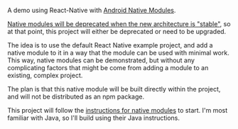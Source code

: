 A demo using React-Native with [Android Native Modules](https://reactnative.dev/docs/native-modules-android).

[Native modules will be deprecated when the new architecture is "stable"](https://reactnative.dev/docs/native-modules-intro), so at that point, this project will either be deprecated or need to be upgraded.

The idea is to use the default React Native example project, and add a native module to it in a way that the module can be used with minimal work. This way, native modules can be demonstrated, but without any complicating factors that might be come from adding a module to an existing, complex project.

The plan is that this native module will be built directly within the project, and will not be distributed as an npm package.

This project will follow the [instructions for native modules](https://reactnative.dev/docs/native-modules-android) to start. I'm most familiar with Java, so I'll build using their Java instructions.